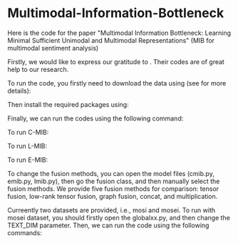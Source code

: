 # Multimodal-Information-Bottleneck

Here is the code for the paper "Multimodal Information Bottleneck: Learning Minimal Sufficient Unimodal and Multimodal Representations" (MIB for multimodal sentiment analysis)

Firstly, we would like to express our gratitude to . Their codes are of great help to our research.

To run the code, you firstly need to download the data using (see  for more details):


Then install the required packages using:

Finally, we can run the codes using the following command:

To run C-MIB:

To run L-MIB:

To run E-MIB:

To change the fusion methods, you can open the model files (cmib.py, emib.py, lmib.py), then go the fusion class, and then manually select the fusion methods. We provide five fusion methods for comparison: tensor fusion, low-rank tensor fusion, graph fusion, concat, and multiplication.

Curreently two datasets are provided, i.e., mosi and mosei. To run with mosei dataset, you should firstly open the globalxx.py, and then change the TEXT_DIM parameter. Then, we can run the code using the following commands:

